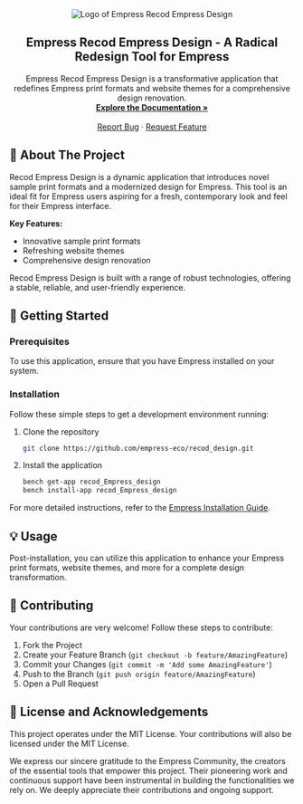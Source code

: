 <div align="center">
  <img src="https://grow.empress.eco/uploads/default/original/2X/1/1f1e1044d3864269d2a613577edb9763890422ab.png" alt="Logo of Empress Recod Empress Design">
  <h2 align="center">Empress Recod Empress Design - A Radical Redesign Tool for Empress</h2>
  <p align="center">
    Empress Recod Empress Design is a transformative application that redefines Empress print formats and website themes for a comprehensive design renovation.
    <br />
    <a href="https://monogramm.github.io/recod_Empress_design/"><strong>Explore the Documentation »</strong></a>
    <br />
    <br />
    <a href="https://github.com/empress-eco/recod_design/issues">Report Bug</a>
    ·
    <a href="https://github.com/empress-eco/recod_design/issues">Request Feature</a>
  </p>
</div>

## 🎯 About The Project

Recod Empress Design is a dynamic application that introduces novel sample print formats and a modernized design for Empress. This tool is an ideal fit for Empress users aspiring for a fresh, contemporary look and feel for their Empress interface.

**Key Features:**
- Innovative sample print formats
- Refreshing website themes
- Comprehensive design renovation

Recod Empress Design is built with a range of robust technologies, offering a stable, reliable, and user-friendly experience. 

## 🚀 Getting Started

### Prerequisites
To use this application, ensure that you have Empress installed on your system. 

### Installation
Follow these simple steps to get a development environment running:

1. Clone the repository
    ```sh
    git clone https://github.com/empress-eco/recod_design.git
    ```

2. Install the application
    ```sh
    bench get-app recod_Empress_design
    bench install-app recod_Empress_design
    ```

For more detailed instructions, refer to the [Empress Installation Guide](https://github.com/Empress/Empress/wiki/The-Hitchhiker%27s-Guide-to-Installing-Empress-on-Linux).

## 💡 Usage
Post-installation, you can utilize this application to enhance your Empress print formats, website themes, and more for a complete design transformation.

## 🤝 Contributing
Your contributions are very welcome! Follow these steps to contribute:

1. Fork the Project
2. Create your Feature Branch (`git checkout -b feature/AmazingFeature`)
3. Commit your Changes (`git commit -m 'Add some AmazingFeature'`)
4. Push to the Branch (`git push origin feature/AmazingFeature`)
5. Open a Pull Request

## 📜 License and Acknowledgements

This project operates under the MIT License. Your contributions will also be licensed under the MIT License.

We express our sincere gratitude to the Empress Community, the creators of the essential tools that empower this project. Their pioneering work and continuous support have been instrumental in building the functionalities we rely on. We deeply appreciate their contributions and ongoing support.